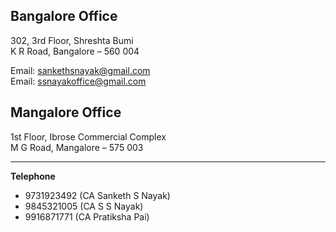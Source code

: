 
## Bangalore Office
302, 3rd Floor, Shreshta Bumi  
K R Road, Bangalore – 560 004

Email: sankethsnayak@gmail.com  
Email: ssnayakoffice@gmail.com

## Mangalore Office
1st Floor, Ibrose Commercial Complex  
M G Road, Mangalore – 575 003

---

**Telephone**
- 9731923492 (CA Sanketh S Nayak)
- 9845321005 (CA S S Nayak)
- 9916871771 (CA Pratiksha Pai)
